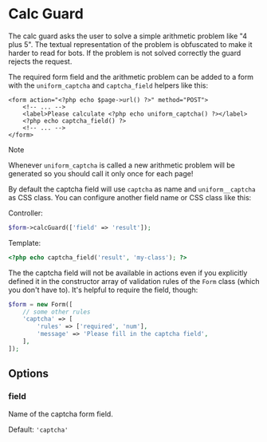 # Calc Guard

The calc guard asks the user to solve a simple arithmetic problem like "4 plus 5". The textual representation of the problem is obfuscated to make it harder to read for bots. If the problem is not solved correctly the guard rejects the request.

The required form field and the arithmetic problem can be added to a form with the `uniform_captcha` and `captcha_field` helpers like this:

```html+php
<form action="<?php echo $page->url() ?>" method="POST">
    <!-- ... -->
    <label>Please calculate <?php echo uniform_captcha() ?></label>
    <?php echo captcha_field() ?>
    <!-- ... -->
</form>
```

<div class="adminition warning">
    <p class="first admonition-title">Note</p>
    <p class="last">
        Whenever <code>uniform_captcha</code> is called a new arithmetic problem will be generated so you should call it only once for each page!
    </p>
</div>

By default the captcha field will use `captcha` as name and `uniform__captcha` as CSS class. You can configure another field name or CSS class like this:

Controller:
```php
$form->calcGuard(['field' => 'result']);
```

Template:
```php
<?php echo captcha_field('result', 'my-class'); ?>
```

The the captcha field will not be available in actions even if you explicitly defined it in the constructor array of validation rules of the `Form` class (which you don't have to). It's helpful to require the field, though:

```php
$form = new Form([
    // some other rules
    'captcha' => [
        'rules' => ['required', 'num'],
        'message' => 'Please fill in the captcha field',
    ],
]);
```

## Options

### field

Name of the captcha form field.

Default: `'captcha'`
